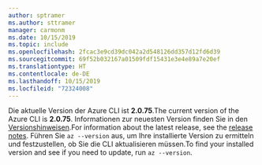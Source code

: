 ```yaml
---
author: sptramer
ms.author: sttramer
manager: carmonm
ms.date: 10/15/2019
ms.topic: include
ms.openlocfilehash: 2fcac3e9cd39dc042a2d548126dd357d12fd6d39
ms.sourcegitcommit: 69f52b032167a01509fdf15431e3e4e89a7e20ef
ms.translationtype: HT
ms.contentlocale: de-DE
ms.lasthandoff: 10/15/2019
ms.locfileid: "72324008"
---
```

<span data-ttu-id="946e2-101">Die aktuelle Version der Azure CLI ist __2.0.75__.</span><span class="sxs-lookup"><span data-stu-id="946e2-101">The current version of the Azure CLI is __2.0.75__.</span></span> <span data-ttu-id="946e2-102">Informationen zur neuesten Version finden Sie in den [Versionshinweisen](../release-notes-azure-cli.md).</span><span class="sxs-lookup"><span data-stu-id="946e2-102">For information about the latest release, see the [release notes](../release-notes-azure-cli.md).</span></span> <span data-ttu-id="946e2-103">Führen Sie `az --version` aus, um Ihre installierte Version zu ermitteln und festzustellen, ob Sie die CLI aktualisieren müssen.</span><span class="sxs-lookup"><span data-stu-id="946e2-103">To find your installed version and see if you need to update, run `az --version`.</span></span>
